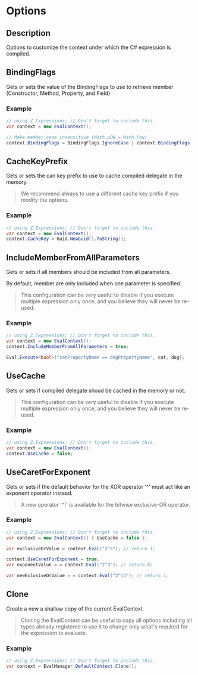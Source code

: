 # Options

## Description
Options to customize the context under which the C# expression is compiled.

## BindingFlags
Gets or sets the value of the BindingFlags to use to retrieve member (Constructor, Method, Property, and Field)

### Example
```csharp
// using Z.Expressions; // Don't forget to include this.
var context = new EvalContext();

// Make member case insensitive (Math.pOW = Math.Pow)
context.BindingFlags = BindingFlags.IgnoreCase | context.BindingFlags
```

## CacheKeyPrefix
Gets or sets the can key prefix to use to cache compiled delegate in the memory.

> We recommend always to use a different cache key prefix if you modify the options.

### Example
```csharp
// using Z.Expressions; // Don't forget to include this.
var context = new EvalContext();
context.CacheKey = Guid.NewGuid().ToString();
```

## IncludeMemberFromAllParameters
Gets or sets if all members should be included from all parameters.

By default, member are only included when one parameter is specified.

> This configuration can be very useful to disable if you execute multiple expression only once, and you believe they will never be re-used.

### Example
```csharp
// using Z.Expressions; // Don't forget to include this.
var context = new EvalContext();
context.IncludeMemberFromAllParameters = true;

Eval.Execute<bool>("catPropertyName == dogPropertyName", cat, dog);
```

## UseCache
Gets or sets if compiled delegate shoud be cached in the memory or not. 

> This configuration can be very useful to disable if you execute multiple expression only once, and you believe they will never be re-used.

### Example
```csharp
// using Z.Expressions; // Don't forget to include this.
var context = new EvalContext();
context.UseCache = false;
```

## UseCaretForExponent
Gets or sets if the default behavior for the XOR operator '^' must act like an exponent operator instead.

> A new operator '^|' is available for the bitwise exclusive-OR operator.

### Example
```csharp
// using Z.Expressions; // Don't forget to include this.
var context = new EvalContext() { UseCache = false };

var exclusiveOrValue = context.Eval("2^3"); // return 1;

context.UseCaretForExponent = true;
var exponentValue = = context.Eval("2^3"); // return 8;

var newExlusiveOrValue = = context.Eval("2^|3"); // return 1;
```

## Clone
Create a new a shallow copy of the current EvalContext

> Cloning the EvalContext can be useful to copy all options including all types already registered to use it to change only what's required for the expression to evaluate.

### Example
```csharp
// using Z.Expressions; // Don't forget to include this.
var context = EvalManager.DefaultContext.Clone();
```
